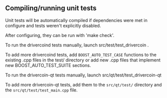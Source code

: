 Compiling/running unit tests
------------------------------------

Unit tests will be automatically compiled if dependencies were met in configure
and tests weren't explicitly disabled.

After configuring, they can be run with 'make check'.

To run the drivercoind tests manually, launch src/test/test_drivercoin .

To add more drivercoind tests, add `BOOST_AUTO_TEST_CASE` functions to the existing
.cpp files in the test/ directory or add new .cpp files that
implement new BOOST_AUTO_TEST_SUITE sections.

To run the drivercoin-qt tests manually, launch src/qt/test/test_drivercoin-qt

To add more drivercoin-qt tests, add them to the `src/qt/test/` directory and
the `src/qt/test/test_main.cpp` file.
